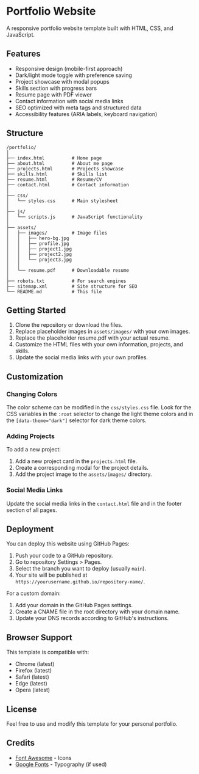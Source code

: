 # Portfolio Website

A responsive portfolio website template built with HTML, CSS, and JavaScript.

## Features

- Responsive design (mobile-first approach)
- Dark/light mode toggle with preference saving
- Project showcase with modal popups
- Skills section with progress bars
- Resume page with PDF viewer
- Contact information with social media links
- SEO optimized with meta tags and structured data
- Accessibility features (ARIA labels, keyboard navigation)

## Structure

```
/portfolio/
│
├── index.html          # Home page
├── about.html          # About me page
├── projects.html       # Projects showcase
├── skills.html         # Skills list
├── resume.html         # Resume/CV
├── contact.html        # Contact information
│
├── css/
│   └── styles.css      # Main stylesheet
│
├── js/
│   └── scripts.js      # JavaScript functionality
│
├── assets/
│   ├── images/         # Image files
│   │   ├── hero-bg.jpg
│   │   ├── profile.jpg
│   │   ├── project1.jpg
│   │   ├── project2.jpg
│   │   └── project3.jpg
│   │
│   └── resume.pdf      # Downloadable resume
│
├── robots.txt          # For search engines
├── sitemap.xml         # Site structure for SEO
└── README.md           # This file
```

## Getting Started

1. Clone the repository or download the files.
2. Replace placeholder images in `assets/images/` with your own images.
3. Replace the placeholder resume.pdf with your actual resume.
4. Customize the HTML files with your own information, projects, and skills.
5. Update the social media links with your own profiles.

## Customization

### Changing Colors

The color scheme can be modified in the `css/styles.css` file. Look for the CSS variables in the `:root` selector to change the light theme colors and in the `[data-theme="dark"]` selector for dark theme colors.

### Adding Projects

To add a new project:

1. Add a new project card in the `projects.html` file.
2. Create a corresponding modal for the project details.
3. Add the project image to the `assets/images/` directory.

### Social Media Links

Update the social media links in the `contact.html` file and in the footer section of all pages.

## Deployment

You can deploy this website using GitHub Pages:

1. Push your code to a GitHub repository.
2. Go to repository Settings > Pages.
3. Select the branch you want to deploy (usually `main`).
4. Your site will be published at `https://yourusername.github.io/repository-name/`.

For a custom domain:

1. Add your domain in the GitHub Pages settings.
2. Create a CNAME file in the root directory with your domain name.
3. Update your DNS records according to GitHub's instructions.

## Browser Support

This template is compatible with:

- Chrome (latest)
- Firefox (latest)
- Safari (latest)
- Edge (latest)
- Opera (latest)

## License

Feel free to use and modify this template for your personal portfolio.

## Credits

- [Font Awesome](https://fontawesome.com/) - Icons
- [Google Fonts](https://fonts.google.com/) - Typography (if used) 